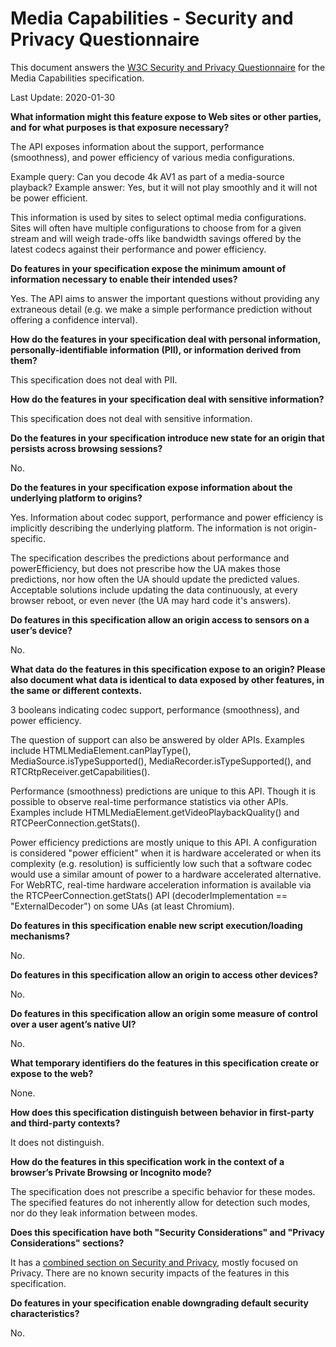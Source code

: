# Media Capabilities - Security and Privacy Questionnaire

This document answers the [W3C Security and Privacy
Questionnaire](https://w3ctag.github.io/security-questionnaire/) for the
Media Capabilities specification.

Last Update: 2020-01-30

**What information might this feature expose to Web sites or other parties, and
for what purposes is that exposure necessary?**

The API exposes information about the support, performance (smoothness), and
power efficiency of various media configurations.

Example query: Can you decode 4k AV1 as part of a media-source playback?
Example answer: Yes, but it will not play smoothly and it will not be power
efficient.

This information is used by sites to select optimal media configurations. Sites
will often have multiple configurations to choose from for a given stream and
will weigh trade-offs like bandwidth savings offered by the latest codecs
against their performance and power efficiency.

**Do features in your specification expose the minimum amount of information
necessary to enable their intended uses?**

Yes. The API aims to answer the important questions without providing any
extraneous detail (e.g. we make a simple performance prediction without offering
a confidence interval).

**How do the features in your specification deal with personal information,
personally-identifiable information (PII), or information derived from them?**

This specification does not deal with PII.

**How do the features in your specification deal with sensitive information?**

This specification does not deal with sensitive information.

**Do the features in your specification introduce new state for an origin that
persists across browsing sessions?**

No.

**Do the features in your specification expose information about the underlying
platform to origins?**

Yes. Information about codec support, performance and power efficiency is
implicitly describing the underlying platform. The information is not
origin-specific.

The specification describes the predictions about performance and
powerEfficiency, but does not prescribe how the UA makes those predictions, nor
how often the UA should update the predicted values. Acceptable solutions
include updating the data continuously, at every browser reboot, or even never
(the UA may hard code it's answers).


**Do features in this specification allow an origin access to sensors on a
user’s device?**

No.

**What data do the features in this specification expose to an origin? Please
also document what data is identical to data exposed by other features, in the
same or different contexts.**

3 booleans indicating codec support, performance (smoothness), and
power efficiency.

The question of support can also be answered by older APIs. Examples include
HTMLMediaElement.canPlayType(), MediaSource.isTypeSupported(),
MediaRecorder.isTypeSupported(), and RTCRtpReceiver.getCapabilities().

Performance (smoothness) predictions are unique to this API. Though it is
possible to observe real-time performance statistics via other APIs. Examples
include HTMLMediaElement.getVideoPlaybackQuality() and
RTCPeerConnection.getStats().

Power efficiency predictions are mostly unique to this API. A configuration is
considered "power efficient" when it is hardware accelerated or when its
complexity (e.g. resolution) is sufficiently low such that a software codec
would use a similar amount of power to a hardware accelerated alternative.
For WebRTC, real-time hardware acceleration information is available via the
RTCPeerConnection.getStats() API (decoderImplementation == "ExternalDecoder") on
some UAs (at least Chromium).


**Do features in this specification enable new script execution/loading
mechanisms?**

No.


**Do features in this specification allow an origin to access other devices?**

No.


**Do features in this specification allow an origin some measure of control over
 a user agent’s native UI?**

No.


**What temporary identifiers do the features in this specification create or
expose to the web?**

None.


**How does this specification distinguish between behavior in first-party and
third-party contexts?**

It does not distinguish.

**How do the features in this specification work in the context of a browser’s
Private Browsing or Incognito mode?**

The specification does not prescribe a specific behavior for these modes. The
specified features do not inherently allow for detection such modes, nor do they
leak information between modes.

**Does this specification have both "Security Considerations" and "Privacy
Considerations" sections?**

It has a [combined section on Security and Privacy](https://w3c.github.io/media-capabilities/#security-privacy-considerations), 
mostly focused on Privacy. There are no known security impacts of the features in this specification.

**Do features in your specification enable downgrading default security
characteristics?**

No.
